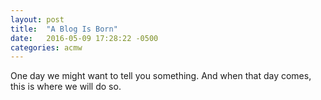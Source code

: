 ```yaml
---
layout: post
title:  "A Blog Is Born"
date:   2016-05-09 17:28:22 -0500
categories: acmw
---
```



One day we might want to tell you something. And when that day comes, this is where we will do so.
